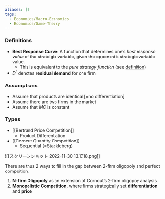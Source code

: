 ```yaml
---
aliases: []
tags:
  - Economics/Macro-Economics
  - Economics/Game-Theory
---
```

### Definitions
- **Best Response Curve**: A function that determines one’s _best response value_ of the strateigic variable, given the opponent’s strategic variable value.
	- This is equivalent to the _pure strategy function_ (see [definition](obsidian://advanced-uri?vault=Slipbox&block=hzlo35&uid=0090e3e1-1957-4e05-8935-7ce26a176987))
- $D^r$ denotes **residual demand** for one firm
### Assumptions
- Assume that products are identical [=no differentiation]
- Assume there are two firms in the market
- Assume that $MC$ is constant
### Types
- [[Bertrand Price Competition]]
	- Product Differentiation
- [[Cornout Quantity Competition]]
	- Sequential (=Stackleberg)

![[スクリーンショット 2022-11-30 13.17.18.png]]

There are thus 2 ways to fill in the gap between 2-firm oligopoly and perfect compeition:

1. **N-firm Oligopoly** as an extension of Cornout’s 2-firm oligopoy analysis
2. **Monopolistic Competition**, where firms strategically set **differentiation** and **price**
